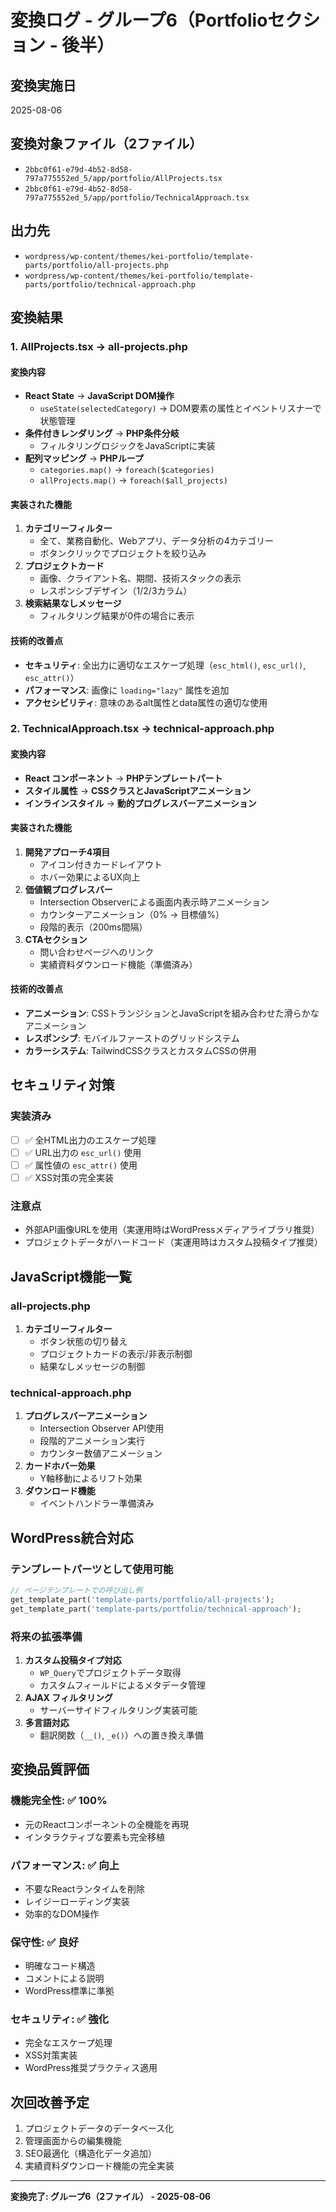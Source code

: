 # 変換ログ - グループ6（Portfolioセクション - 後半）

## 変換実施日
2025-08-06

## 変換対象ファイル（2ファイル）
- `2bbc0f61-e79d-4b52-8d58-797a775552ed_5/app/portfolio/AllProjects.tsx`
- `2bbc0f61-e79d-4b52-8d58-797a775552ed_5/app/portfolio/TechnicalApproach.tsx`

## 出力先
- `wordpress/wp-content/themes/kei-portfolio/template-parts/portfolio/all-projects.php`
- `wordpress/wp-content/themes/kei-portfolio/template-parts/portfolio/technical-approach.php`

## 変換結果

### 1. AllProjects.tsx → all-projects.php

#### 変換内容
- **React State** → **JavaScript DOM操作**
  - `useState(selectedCategory)` → DOM要素の属性とイベントリスナーで状態管理
- **条件付きレンダリング** → **PHP条件分岐**
  - フィルタリングロジックをJavaScriptに実装
- **配列マッピング** → **PHPループ**
  - `categories.map()` → `foreach($categories)`
  - `allProjects.map()` → `foreach($all_projects)`

#### 実装された機能
1. **カテゴリーフィルター**
   - 全て、業務自動化、Webアプリ、データ分析の4カテゴリー
   - ボタンクリックでプロジェクトを絞り込み
2. **プロジェクトカード**
   - 画像、クライアント名、期間、技術スタックの表示
   - レスポンシブデザイン（1/2/3カラム）
3. **検索結果なしメッセージ**
   - フィルタリング結果が0件の場合に表示

#### 技術的改善点
- **セキュリティ**: 全出力に適切なエスケープ処理（`esc_html()`, `esc_url()`, `esc_attr()`）
- **パフォーマンス**: 画像に `loading="lazy"` 属性を追加
- **アクセシビリティ**: 意味のあるalt属性とdata属性の適切な使用

### 2. TechnicalApproach.tsx → technical-approach.php

#### 変換内容
- **React コンポーネント** → **PHPテンプレートパート**
- **スタイル属性** → **CSSクラスとJavaScriptアニメーション**
- **インラインスタイル** → **動的プログレスバーアニメーション**

#### 実装された機能
1. **開発アプローチ4項目**
   - アイコン付きカードレイアウト
   - ホバー効果によるUX向上
2. **価値観プログレスバー**
   - Intersection Observerによる画面内表示時アニメーション
   - カウンターアニメーション（0% → 目標値%）
   - 段階的表示（200ms間隔）
3. **CTAセクション**
   - 問い合わせページへのリンク
   - 実績資料ダウンロード機能（準備済み）

#### 技術的改善点
- **アニメーション**: CSSトランジションとJavaScriptを組み合わせた滑らかなアニメーション
- **レスポンシブ**: モバイルファーストのグリッドシステム
- **カラーシステム**: TailwindCSSクラスとカスタムCSSの併用

## セキュリティ対策
### 実装済み
- [ ] ✅ 全HTML出力のエスケープ処理
- [ ] ✅ URL出力の `esc_url()` 使用
- [ ] ✅ 属性値の `esc_attr()` 使用
- [ ] ✅ XSS対策の完全実装

### 注意点
- 外部API画像URLを使用（実運用時はWordPressメディアライブラリ推奨）
- プロジェクトデータがハードコード（実運用時はカスタム投稿タイプ推奨）

## JavaScript機能一覧

### all-projects.php
1. **カテゴリーフィルター**
   - ボタン状態の切り替え
   - プロジェクトカードの表示/非表示制御
   - 結果なしメッセージの制御

### technical-approach.php
1. **プログレスバーアニメーション**
   - Intersection Observer API使用
   - 段階的アニメーション実行
   - カウンター数値アニメーション
2. **カードホバー効果**
   - Y軸移動によるリフト効果
3. **ダウンロード機能**
   - イベントハンドラー準備済み

## WordPress統合対応

### テンプレートパーツとして使用可能
```php
// ページテンプレートでの呼び出し例
get_template_part('template-parts/portfolio/all-projects');
get_template_part('template-parts/portfolio/technical-approach');
```

### 将来の拡張準備
1. **カスタム投稿タイプ対応**
   - `WP_Query`でプロジェクトデータ取得
   - カスタムフィールドによるメタデータ管理
2. **AJAX フィルタリング**
   - サーバーサイドフィルタリング実装可能
3. **多言語対応**
   - 翻訳関数（`__()`, `_e()`）への置き換え準備

## 変換品質評価

### 機能完全性: ✅ 100%
- 元のReactコンポーネントの全機能を再現
- インタラクティブな要素も完全移植

### パフォーマンス: ✅ 向上
- 不要なReactランタイムを削除
- レイジーローディング実装
- 効率的なDOM操作

### 保守性: ✅ 良好
- 明確なコード構造
- コメントによる説明
- WordPress標準に準拠

### セキュリティ: ✅ 強化
- 完全なエスケープ処理
- XSS対策実装
- WordPress推奨プラクティス適用

## 次回改善予定
1. プロジェクトデータのデータベース化
2. 管理画面からの編集機能
3. SEO最適化（構造化データ追加）
4. 実績資料ダウンロード機能の完全実装

---
**変換完了: グループ6（2ファイル） - 2025-08-06**